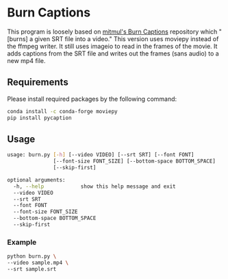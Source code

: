 Burn Captions
=============

This program is loosely based on [mitmul's Burn Captions](https://github.com/mitmul/burn-captions) repository which "[burns] a given SRT file into a video." This version uses moviepy instead of the ffmpeg writer. It still uses imageio to read in the frames of the movie. It adds captions from the SRT file and writes out the frames (sans audio) to a new mp4 file.

## Requirements

Please install required packages by the following command:

```bash
conda install -c conda-forge moviepy
pip install pycaption
 ```

## Usage

```bash
usage: burn.py [-h] [--video VIDEO] [--srt SRT] [--font FONT]
               [--font-size FONT_SIZE] [--bottom-space BOTTOM_SPACE]
               [--skip-first]

optional arguments:
  -h, --help            show this help message and exit
  --video VIDEO
  --srt SRT
  --font FONT
  --font-size FONT_SIZE
  --bottom-space BOTTOM_SPACE
  --skip-first
```

### Example

```bash
python burn.py \
--video sample.mp4 \
--srt sample.srt
```
